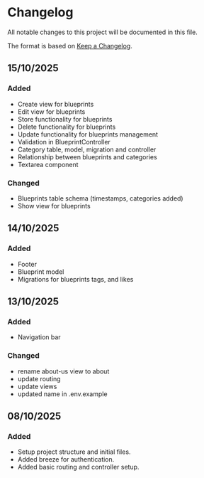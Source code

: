 # Changelog

All notable changes to this project will be documented in this file.

The format is based on [Keep a Changelog](https://keepachangelog.com/en/1.1.0/).

[//]: # (## Template)
[//]: # ()
[//]: # (### Added)
[//]: # (- item)
[//]: # (### Changed)
[//]: # (- item)
[//]: # (### Fixed)
[//]: # (- item)
[//]: # (### Removed)
[//]: # (- item)

## 15/10/2025
### Added
- Create view for blueprints
- Edit view for blueprints
- Store functionality for blueprints
- Delete functionality for blueprints
- Update functionality for blueprints management
- Validation in BlueprintController
- Category table, model, migration and controller
- Relationship between blueprints and categories
- Textarea component

### Changed
- Blueprints table schema (timestamps, categories added)
- Show view for blueprints

## 14/10/2025
### Added
- Footer 
- Blueprint model
- Migrations for blueprints tags, and likes

## 13/10/2025
### Added
- Navigation bar

### Changed
- rename about-us view to about
- update routing
- update views
- updated name in .env.example

## 08/10/2025
### Added
- Setup project structure and initial files.
- Added breeze for authentication.
- Added basic routing and controller setup.
